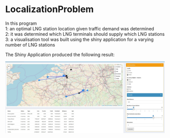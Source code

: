 # LocalizationProblem

In this program <br />
1: an optimal LNG station location given traffic demand was determined <br />
2: it was determined which LNG terminals should supply which LNG stations <br />
3: a visualisation tool was built using the shiny application for a varying number of LNG stations

The Shiny Application produced the following result:

![alt text](https://github.com/Bosmansc/LocalizationProblem/blob/master/shinyResult.JPG)
